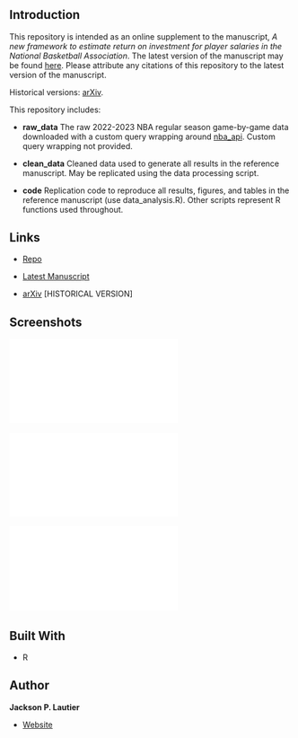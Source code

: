 <h1 align="center"><project-name></h1>

<p align="center"><project-description></p>

## Introduction

This repository is intended as an online supplement to the manuscript,
_A new framework to estimate return on investment for player salaries
in the National Basketball Association_.  The latest version of the
manuscript may be found [here](https://img1.wsimg.com/blobby/go/e126e6bc-09bb-4685-8200-323fe6a91322/downloads/draft_05082024.pdf?ver=1715192303979).
Please attribute any citations of this repository to the latest
version of the manuscript.

Historical versions: [arXiv](https://arxiv.org/abs/2309.05783).


This repository includes:

- **raw_data** The raw 2022-2023 NBA regular season game-by-game data downloaded with
a custom query wrapping around [nba_api](https://github.com/swar/nba_api).  Custom
query wrapping not provided.

- **clean_data** Cleaned data used to generate all results in the reference manuscript. May be replicated using the data processing script.

- **code** Replication code to reproduce all results, figures, and tables in the reference manuscript (use data_analysis.R).  Other scripts represent R functions used throughout.

## Links

- [Repo](https://github.com/jackson-lautier/nba_roi)

- [Latest Manuscript](https://img1.wsimg.com/blobby/go/e126e6bc-09bb-4685-8200-323fe6a91322/downloads/draft_05082024.pdf?ver=1715192303979)

- [arXiv](https://arxiv.org/abs/2309.05783) [HISTORICAL VERSION]

## Screenshots

![Wealth Distributions](/illustrative_figures/wealth_shape.pdf)

![Missed Games Break-Even Analysis](/illustrative_figures/WL_comp.pdf)

![ROI All Players 2022-2023](/illustrative_figures/ROI_plot.pdf)

## Built With

- R

## Author

**Jackson P. Lautier**

- [Website](https://jacksonlautier.com/)

